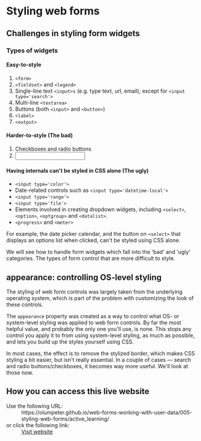 # Styling web forms

## Challenges in styling form widgets

### Types of widgets

#### Easy-to-style

1. `<form>`
1. `<fieldset>` and `<legend>`
1. Single-line text `<input>s` (e.g. type text, url, email), except for `<input type='search'>`
1. Multi-line `<textarea>`
1. Buttons (both `<input>` and `<button>`)
1. `<label>`
1. `<output>`

#### Harder-to-style (**The bad**)

1. Checkboxes and radio buttons
1. <input type='search'>

#### Having internals can't be styled in CSS alone (**The ugly**)

- `<input type='color'>`
- Date-related controls such as `<input type='datetime-local'>`
- `<input type='range'>`
- `<input type='file'>`
- Elements involved in creating dropdown widgets, including `<select>`, `<option>`, `<optgroup>` and `<datalist>`.
- `<progress>` and `<meter>`

For example, the date picker calendar, and the button on `<select>` that 
displays an options list when clicked, can't be styled using CSS alone.

We will see how to handle form widgets which fall into the 'bad' and 'ugly' categories.
The types of form control that are more difficult to style.

## appearance: controlling OS-level styling

The styling of web form controls was largely taken from the underlying 
operating system, which is part of the problem with customizing the look 
of these controls.

The `appearance` property was created as a way to control what OS- or 
system-level styling was applied to web form controls. By far the most 
helpful value, and probably the only one you'll use, is none. This stops 
any control you apply it to from using system-level styling, as much as 
possible, and lets you build up the styles yourself using CSS.

In most cases, the effect is to remove the stylized border, which makes CSS 
styling a bit easier, but isn't really essential. In a couple of cases — search 
and radio buttons/checkboxes, it becomes way more useful. We'll look at those now.

## How you can access this live website

<dl>
  Use the following URL:
  <dd>
    https://olumpeter.github.io/web-forms-working-with-user-data/005-styling-web-forms/active_learning/
  </dd>
  or click the following link:
  <dd>
    <a href="https://olumpeter.github.io/web-forms-working-with-user-data/005-styling-web-forms/active_learning/">Visit website</a>
  </dd>
</dl>
